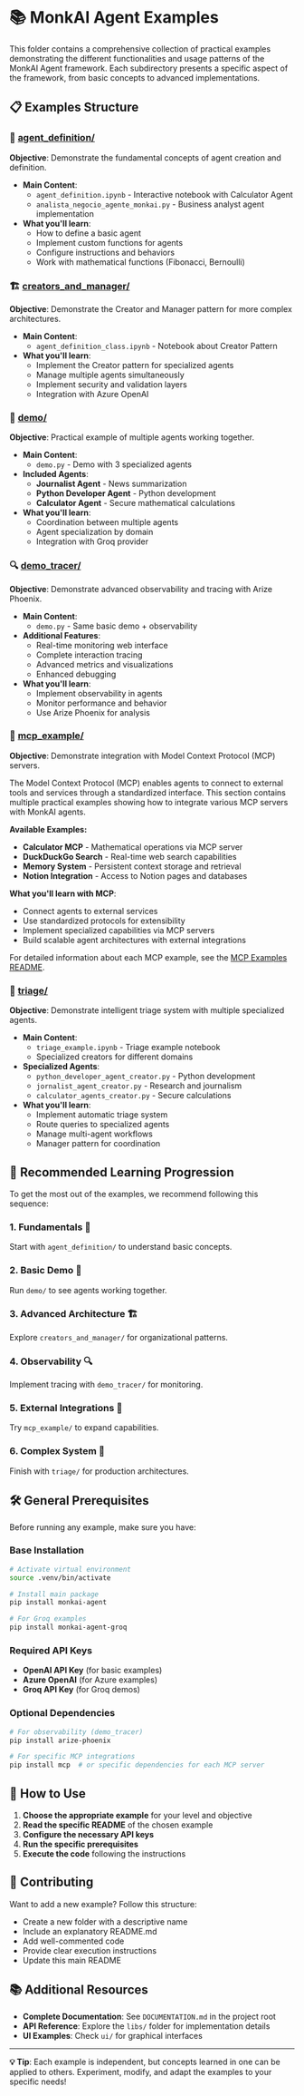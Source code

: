 # 📚 MonkAI Agent Examples

This folder contains a comprehensive collection of practical examples demonstrating the different functionalities and usage patterns of the MonkAI Agent framework. Each subdirectory presents a specific aspect of the framework, from basic concepts to advanced implementations.

## 📋 Examples Structure

### 🎯 [agent_definition/](./agent_definition/)
**Objective**: Demonstrate the fundamental concepts of agent creation and definition.

- **Main Content**: 
  - `agent_definition.ipynb` - Interactive notebook with Calculator Agent
  - `analista_negocio_agente_monkai.py` - Business analyst agent implementation
- **What you'll learn**:
  - How to define a basic agent
  - Implement custom functions for agents
  - Configure instructions and behaviors
  - Work with mathematical functions (Fibonacci, Bernoulli)

### 🏗️ [creators_and_manager/](./creators_and_manager/)
**Objective**: Demonstrate the Creator and Manager pattern for more complex architectures.

- **Main Content**: 
  - `agent_definition_class.ipynb` - Notebook about Creator Pattern
- **What you'll learn**:
  - Implement the Creator pattern for specialized agents
  - Manage multiple agents simultaneously
  - Implement security and validation layers
  - Integration with Azure OpenAI

### 🚀 [demo/](./demo/)
**Objective**: Practical example of multiple agents working together.

- **Main Content**: 
  - `demo.py` - Demo with 3 specialized agents
- **Included Agents**:
  - **Journalist Agent** - News summarization
  - **Python Developer Agent** - Python development
  - **Calculator Agent** - Secure mathematical calculations
- **What you'll learn**:
  - Coordination between multiple agents
  - Agent specialization by domain
  - Integration with Groq provider

### 🔍 [demo_tracer/](./demo_tracer/)
**Objective**: Demonstrate advanced observability and tracing with Arize Phoenix.

- **Main Content**: 
  - `demo.py` - Same basic demo + observability
- **Additional Features**:
  - Real-time monitoring web interface
  - Complete interaction tracing
  - Advanced metrics and visualizations
  - Enhanced debugging
- **What you'll learn**:
  - Implement observability in agents
  - Monitor performance and behavior
  - Use Arize Phoenix for analysis

### 🔌 [mcp_example/](./mcp_example/)
**Objective**: Demonstrate integration with Model Context Protocol (MCP) servers.

The Model Context Protocol (MCP) enables agents to connect to external tools and services through a standardized interface. This section contains multiple practical examples showing how to integrate various MCP servers with MonkAI agents.

**Available Examples:**
- **Calculator MCP** - Mathematical operations via MCP server
- **DuckDuckGo Search** - Real-time web search capabilities
- **Memory System** - Persistent context storage and retrieval
- **Notion Integration** - Access to Notion pages and databases

**What you'll learn with MCP**:
- Connect agents to external services
- Use standardized protocols for extensibility
- Implement specialized capabilities via MCP servers
- Build scalable agent architectures with external integrations

For detailed information about each MCP example, see the [MCP Examples README](./mcp_example/README.md).

### 🎯 [triage/](./triage/)
**Objective**: Demonstrate intelligent triage system with multiple specialized agents.

- **Main Content**: 
  - `triage_example.ipynb` - Triage example notebook
  - Specialized creators for different domains
- **Specialized Agents**:
  - `python_developer_agent_creator.py` - Python development
  - `jornalist_agent_creator.py` - Research and journalism
  - `calculator_agents_creator.py` - Secure calculations
- **What you'll learn**:
  - Implement automatic triage system
  - Route queries to specialized agents
  - Manage multi-agent workflows
  - Manager pattern for coordination

## 🎯 Recommended Learning Progression

To get the most out of the examples, we recommend following this sequence:

### 1. **Fundamentals** 📖
Start with `agent_definition/` to understand basic concepts.

### 2. **Basic Demo** 🚀
Run `demo/` to see agents working together.

### 3. **Advanced Architecture** 🏗️
Explore `creators_and_manager/` for organizational patterns.

### 4. **Observability** 🔍
Implement tracing with `demo_tracer/` for monitoring.

### 5. **External Integrations** 🔌
Try `mcp_example/` to expand capabilities.

### 6. **Complex System** 🎯
Finish with `triage/` for production architectures.

## 🛠️ General Prerequisites

Before running any example, make sure you have:

### Base Installation
```bash
# Activate virtual environment
source .venv/bin/activate

# Install main package
pip install monkai-agent

# For Groq examples
pip install monkai-agent-groq
```

### Required API Keys
- **OpenAI API Key** (for basic examples)
- **Azure OpenAI** (for Azure examples)
- **Groq API Key** (for Groq demos)

### Optional Dependencies
```bash
# For observability (demo_tracer)
pip install arize-phoenix

# For specific MCP integrations
pip install mcp  # or specific dependencies for each MCP server
```

## 📝 How to Use

1. **Choose the appropriate example** for your level and objective
2. **Read the specific README** of the chosen example
3. **Configure the necessary API keys**
4. **Run the specific prerequisites**
5. **Execute the code** following the instructions

## 🤝 Contributing

Want to add a new example? Follow this structure:
- Create a new folder with a descriptive name
- Include an explanatory README.md
- Add well-commented code
- Provide clear execution instructions
- Update this main README

## 📚 Additional Resources

- **Complete Documentation**: See `DOCUMENTATION.md` in the project root
- **API Reference**: Explore the `libs/` folder for implementation details
- **UI Examples**: Check `ui/` for graphical interfaces

---

**💡 Tip**: Each example is independent, but concepts learned in one can be applied to others. Experiment, modify, and adapt the examples to your specific needs!
